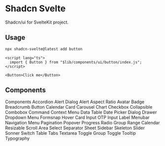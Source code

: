 # Shadcn Svelte

Shadcn/ui for SvelteKit project.

## Usage

```bash
npx shadcn-svelte@latest add button
```

```svelte
<script lang="ts">
  import { Button } from "$lib/components/ui/button/index.js";
</script>

<Button>Click me</Button>
```

## Components

Components
Accordion
Alert Dialog
Alert
Aspect Ratio
Avatar
Badge
Breadcrumb
Button
Calendar
Card
Carousel
Chart
Checkbox
Collapsible
Combobox
Command
Context Menu
Data Table
Date Picker
Dialog
Drawer
Dropdown Menu
Formsnap
Hover Card
Input OTP
Input
Label
Menubar
Navigation Menu
Pagination
Popover
Progress
Radio Group
Range Calendar
Resizable
Scroll Area
Select
Separator
Sheet
Sidebar
Skeleton
Slider
Sonner
Switch
Table
Tabs
Textarea
Toggle Group
Toggle
Tooltip
Typography
